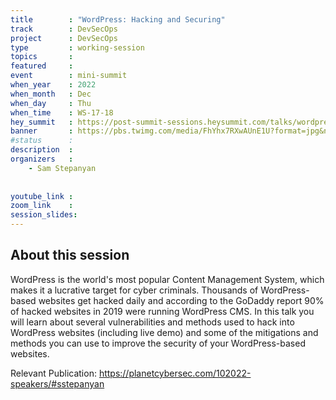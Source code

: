 ```yaml
---
title        : "WordPress: Hacking and Securing"
track        : DevSecOps
project      : DevSecOps
type         : working-session
topics       : 
featured     :
event        : mini-summit
when_year    : 2022
when_month   : Dec
when_day     : Thu
when_time    : WS-17-18
hey_summit   : https://post-summit-sessions.heysummit.com/talks/wordpress-hacking-and-securing/
banner       : https://pbs.twimg.com/media/FhYhx7RXwAUnE1U?format=jpg&name=medium
#status      : 
description  :
organizers   :
    - Sam Stepanyan
  
     
youtube_link : 
zoom_link    : 
session_slides:
---
```




## About this session
WordPress is the world's most popular Content Management System, which makes it a lucrative target for cyber criminals. Thousands of WordPress-based websites get hacked daily and according to the GoDaddy report 90% of hacked websites in 2019 were running WordPress CMS. In this talk you will learn about several vulnerabilities and methods used to hack into WordPress websites (including live demo) and some of the mitigations and methods you can use to improve the security of your WordPress-based websites.

Relevant Publication:
https://planetcybersec.com/102022-speakers/#sstepanyan

